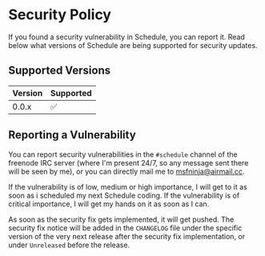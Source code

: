 # Security Policy

If you found a security vulnerability in Schedule, you can report it. Read below what versions of Schedule are being supported for security updates.

## Supported Versions

|Version|Supported|
|---|---|
|0.0.x|:white_check_mark:|

## Reporting a Vulnerability

You can report security vulnerabilities in the `#schedule` channel of the freenode IRC server (where I'm present 24/7, so any message sent there will be seen by me), or you can directly mail me to [msfninja@airmail.cc](mailto:msfninja@airmail.cc).

If the vulnerability is of low, medium or high importance, I will get to it as soon as i scheduled my next Schedule coding. If the vulnerability is of critical importance, I will get my hands on it as soon as I can.

As soon as the security fix gets implemented, it will get pushed. The security fix notice will be added in the `CHANGELOG` file under the specific version of the very next release after the security fix implementation, or under `Unreleased` before the release.